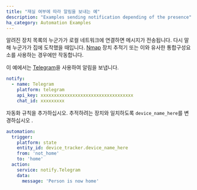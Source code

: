 ```yaml
---
title: "재실 여부에 따라 알림을 보내는 예"
description: "Examples sending notification depending of the presence"
ha_category: Automation Examples
---
```


알려진 장치 목록의 누군가가 로컬 네트워크에 연결하면 메시지가 전송됩니다. 다시 말해 누군가가 집에 도착했을 때입니다. [Nmap](/integrations/nmap_tracker) 장치 추적기 또는 이와 유사한 통합구성요소를 사용하는 경우에만 작동합니다.

이 예에서는 [Telegram](/integrations/telegram)을 사용하여 알림을 보냅니다.

```yaml
notify:
  - name: Telegram
    platform: telegram
    api_key: xxxxxxxxxxxxxxxxxxxxxxxxxxxxxxxxxxx
    chat_id: xxxxxxxxx
```

자동화 규칙을 추가하십시오. 추적하려는 장치와 일치하도록 `device_name_here`를 변경하십시오 .

```yaml
automation:
  trigger:
    platform: state
    entity_id: device_tracker.device_name_here
    from: 'not_home'
    to: 'home'
  action:
    service: notify.Telegram
    data:
      message: 'Person is now home'
```
